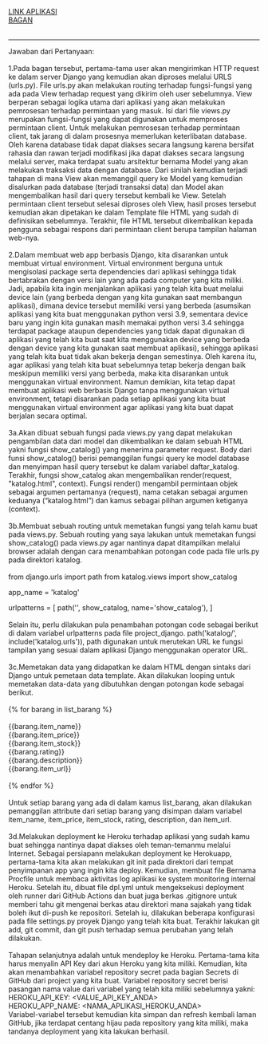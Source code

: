 [LINK APLIKASI](https://dashboard.heroku.com/apps/mvt-djangoapp) <br>
[BAGAN](https://drive.google.com/file/d/1x0t_L8MGvQT8vm0xjlLMYXXwQCyWYQy1/view?usp=sharing) <br>
<br>
<hr>
Jawaban dari Pertanyaan: <br>
<br>
1.Pada bagan tersebut, pertama-tama user akan mengirimkan HTTP request ke dalam server Django yang kemudian akan diproses melalui URLS (urls.py). File urls.py akan melakukan routing terhadap fungsi-fungsi yang ada pada View terhadap request yang dikirim oleh user sebelumnya. View berperan sebagai logika utama dari aplikasi yang akan melakukan pemrosesan terhadap permintaan yang masuk. Isi dari file views.py merupakan fungsi-fungsi yang dapat digunakan untuk memproses permintaan client. Untuk melakukan pemrosesan terhadap permintaan client, tak jarang di dalam prosesnya memerlukan keterlibatan database. Oleh karena database tidak dapat diakses secara langsung karena bersifat rahasia dan rawan terjadi modifikasi jika dapat diakses secara langsung melalui server, maka terdapat suatu arsitektur bernama Model yang akan melakukan traksaksi data dengan database. Dari sinilah kemudian terjadi tahapan di mana View akan memanggil query ke Model yang kemudian disalurkan pada database (terjadi transaksi data) dan Model  akan mengembalikan hasil dari query tersebut kembali ke View. Setelah permintaan client tersebut selesai diproses oleh View, hasil proses tersebut kemudian  akan dipetakan ke dalam Template file HTML yang sudah di definisikan sebelumnya. Terakhir, file HTML tersebut dikembalikan kepada pengguna sebagai respons dari permintaan client berupa tampilan halaman web-nya.<br>
<br>
2.Dalam membuat web app berbasis Django, kita disarankan untuk membuat virtual environment. Virtual environment berguna untuk mengisolasi package serta dependencies dari aplikasi sehingga tidak bertabrakan dengan versi lain yang ada pada computer yang kita miliki. Jadi, apabila kita ingin menjalankan aplikasi yang telah kita buat melalui device lain (yang berbeda dengan yang kita gunakan saat membangun aplikasi), dimana device tersebut memiliki versi yang berbeda (asumsikan aplikasi yang kita buat menggunakan python versi 3.9, sementara device baru yang ingin kita gunakan masih memakai python versi 3.4 sehingga terdapat package ataupun dependencies yang tidak dapat digunakan di aplikasi yang telah kita buat saat kita menggunakan device yang berbeda dengan device yang kita gunakan saat membuat aplikasi), sehingga aplikasi yang telah kita buat tidak akan bekerja dengan semestinya. Oleh karena itu, agar aplikasi yang telah kita buat sebelumnya tetap bekerja dengan baik meskipun memiliki versi yang berbeda, maka kita disarankan untuk menggunakan virtual environment. Namun demikian, kita tetap dapat membuat aplikasi web berbasis Django tanpa menggunakan virtual environment, tetapi disarankan pada setiap aplikasi yang kita buat menggunakan virtual environment agar aplikasi yang kita buat dapat berjalan secara optimal.<br>
<br>
3a.Akan dibuat sebuah fungsi pada views.py yang dapat melakukan pengambilan data dari model dan dikembalikan ke dalam sebuah HTML yakni fungsi show_catalog() yang menerima parameter request. Body dari funsi show_catalog() berisi pemanggilan fungsi query ke model database dan menyimpan hasil query tersebut ke dalam variabel daftar_katalog. Terakhir, fungsi show_catalog akan mengembalikan render(request, "katalog.html", context). Fungsi render() mengambil permintaan objek sebagai argumen pertamanya (request), nama cetakan sebagai argumen keduanya (“katalog.html”) dan kamus sebagai pilihan argumen ketiganya (context). <br>
<br>
3b.Membuat sebuah routing untuk memetakan fungsi yang telah kamu buat pada views.py.
Sebuah routing yang saya lakukan untuk memetakan fungsi show_catalog() pada views.py agar nantinya dapat ditampilkan melalui browser adalah dengan cara menambahkan potongan code pada file urls.py pada direktori katalog. <br>
<br>
from django.urls import path
from katalog.views import show_catalog <br>

app_name = 'katalog' <br>

urlpatterns = [
    path('', show_catalog, name='show_catalog'),
] <br>
<br>
Selain itu, perlu dilakukan pula penambahan potongan code sebagai berikut di dalam variabel urlpatterns pada file project_django.
path('katalog/', include('katalog.urls')),
path digunakan untuk merutekan URL ke fungsi tampilan yang sesuai dalam aplikasi Django menggunakan operator URL. <br>
<br>
3c.Memetakan data yang didapatkan ke dalam HTML dengan sintaks dari Django untuk pemetaan data template.
Akan dilakukan looping untuk memetakan data-data yang dibutuhkan dengan potongan kode sebagai berikut. <br>
<br>
{% for barang in list_barang %} <br>
      <tr> <br>
        <th>{{barang.item_name}}</th> <br>
        <th>{{barang.item_price}}</th> <br>
        <th>{{barang.item_stock}}</th> <br>
        <th>{{barang.rating}}</th> <br>
        <th>{{barang.description}}</th> <br>
        <th>{{barang.item_url}}</th> <br>
      </tr> <br>
 {% endfor %} <br>
 <br>
Untuk setiap barang yang ada di dalam kamus list_barang, akan dilakukan pemanggilan attribute dari setiap barang yang disimpan dalam variabel item_name, item_price, item_stock, rating, description, dan item_url. <br>
<br>
3d.Melakukan deployment ke Heroku terhadap aplikasi yang sudah kamu buat sehingga nantinya dapat diakses oleh teman-temanmu melalui Internet.
Sebagai persiapann melakukan deployment ke Herokuapp, pertama-tama kita akan melakukan git init pada direktori dari tempat penyimpanan app yang ingin kita deploy. Kemudian, membuat file Bernama Procfile untuk membaca aktivitas log aplikasi ke system monitoring internal Heroku. Setelah itu, dibuat file dpl.yml untuk mengeksekusi deployment oleh runner dari GitHub Actions dan buat juga berkas .gitignore untuk memberi tahu git mengenai berkas atau direktori mana sajakah yang tidak boleh ikut di-push ke repositori. Setelah iu, dilakukan beberapa konfigurasi pada file settings.py proyek Django yang telah kita buat. Terakhir lakukan git add, git commit, dan git push terhadap semua perubahan yang telah dilakukan. <br>
<br>
Tahapan selanjutnya adalah untuk mendeploy ke Heroku.
Pertama-tama kita harus menyalin API Key dari akun Heroku yang kita miliki. Kemudian, kita akan menambahkan variabel repository secret pada bagian Secrets di GitHub dari project yang kita buat. Variabel repository secret berisi pasangan nama value dari variabel yang telah kita miliki sebelumnya yakni: <br>
HEROKU_API_KEY: <VALUE_API_KEY_ANDA> <br>
HEROKU_APP_NAME: <NAMA_APLIKASI_HEROKU_ANDA> <br>
Variabel-variabel tersebut kemudian kita simpan dan refresh kembali laman GitHub, jika terdapat centang hijau pada repository yang kita miliki, maka tandanya deployment yang kita lakukan berhasil. <br>
